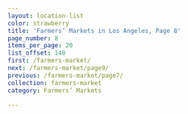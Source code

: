 ```yaml
---
layout: location-list
color: strawberry
title: 'Farmers’ Markets in Los Angeles, Page 8'
page_number: 8
items_per_page: 20
list_offset: 140
first: /farmers-market/
next: /farmers-market/page9/
previous: /farmers-market/page7/
collection: farmers-market
category: Farmers’ Markets

---
```

